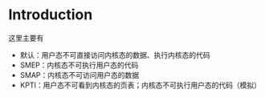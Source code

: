 # Introduction

这里主要有

- 默认：用户态不可直接访问内核态的数据、执行内核态的代码
- SMEP：内核态不可执行用户态的代码
- SMAP：内核态不可访问用户态的数据
- KPTI：用户态不可看到内核态的页表；内核态不可执行用户态的代码（模拟）





